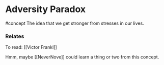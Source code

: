 # Adversity Paradox
#concept 
The idea that we get stronger from stresses in our lives.

### Relates

To read: [[Victor Frankl]]

Hmm, maybe [[NeverNove]] could learn a thing or two from this concept.